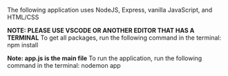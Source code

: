 The following application uses NodeJS, Express, vanilla JavaScript, and HTML/CSS


**NOTE: PLEASE USE VSCODE OR ANOTHER EDITOR THAT HAS A TERMINAL**
To get all packages, run the following command in the terminal: 
        npm install

**Note: app.js is the main file**
To run the application, run the following command in the terminal:
        nodemon app
